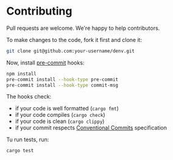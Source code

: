 # Contributing

Pull requests are welcome. We're happy to help contributors.

To make changes to the code, fork it first and clone it:
```bash
git clone git@github.com:your-username/denv.git
```

Now, install [pre-commit](https://pre-commit.com/) hooks:
```bash
npm install
pre-commit install --hook-type pre-commit
pre-commit install --hook-type commit-msg
```

The hooks check:
  - if your code is well formatted (`cargo fmt`)
  - if your code compiles (`cargo check`)
  - if your code is clean (`cargo clippy`)
  - if your commit respects [Conventional Commits](https://www.conventionalcommits.org/en/v1.0.0/) specification

Tu run tests, run:
```bash
cargo test
```
